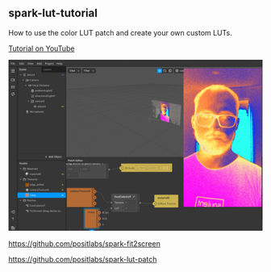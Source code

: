 ## spark-lut-tutorial

How to use the color LUT patch and create your own custom LUTs.

[Tutorial on YouTube](https://www.youtube.com/watch?v=lxF-ecbkbr4)

![screenshot](./screenshot.png)

https://github.com/positlabs/spark-fit2screen

https://github.com/positlabs/spark-lut-patch
